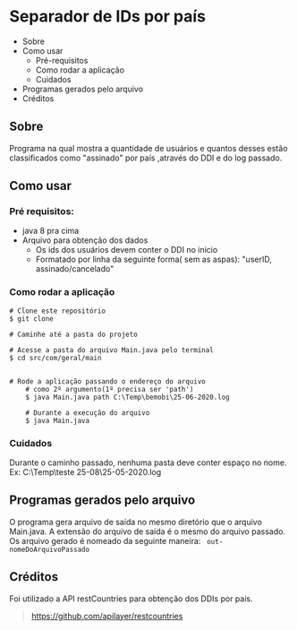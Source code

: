 # Separador de IDs por país


 * Sobre 
 * Como usar
 	* Pré-requisitos
 	* Como rodar a aplicação
 	* Cuidados
 * Programas gerados pelo arquivo
 * Créditos

## Sobre

Programa na qual mostra a quantidade de usuários e quantos desses estão classificados como "assinado" por país ,através do DDI e do log passado.

## Como usar

### Pré requisitos:
- java 8 pra cima
- Arquivo para obtenção dos dados
	- Os ids dos usuários devem conter o DDI no inicio
	- Formatado por linha da seguinte forma( sem as aspas):
		"userID, assinado/cancelado"
	

### Como rodar a aplicação 
 
```
# Clone este repositório
$ git clone

# Caminhe até a pasta do projeto

# Acesse a pasta do arquivo Main.java pelo terminal
$ cd src/com/geral/main


# Rode a aplicação passando o endereço do arquivo
	# como 2º argumento(1º precisa ser 'path')
	$ java Main.java path C:\Temp\bemobi\25-06-2020.log
	
	# Durante a execução do arquivo
	$ java Main.java
```
### Cuidados
 Durante o caminho passado, nenhuma pasta deve conter espaço no nome.
 Ex: C:\Temp\teste 25-08\25-05-2020.log
 
## Programas gerados pelo arquivo

O programa gera arquivo de saída no mesmo diretório que o arquivo Main.java. A extensão do arquivo de saída é o mesmo do arquivo passado. Os arquivo gerado é  nomeado da seguinte maneira:
`` out-nomeDoArquivoPassado``
 	
## Créditos
Foi utilizado a API restCountries para obtenção dos DDIs por país.
> https://github.com/apilayer/restcountries
